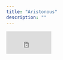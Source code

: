 ```yaml
---
title: "Aristonous"
description: ""
---
```

  <!-- Element to contain animated typing -->
  <span id="element"></span>

  <!-- Load library from the CDN -->
  <script src="https://unpkg.com/typed.js@2.1.0/dist/typed.umd.js"></script>

  <!-- Setup and start animation! -->
  <script>
    var typed = new Typed('#element', {
      strings: ['Der Mensch kann zwar tun, was er will, aber er kann nicht wollen, was er will', 'A man can do what he wants, but not want what he wants', '- Arthur Schopenhauer'],
        startDelay: 50,
        typeSpeed: 100,
        backSpeed: 50,
        loop: true,
        showCursor: true,
        shuffle: false
  });
  </script>
  <iframe id='banner_advert_wrapper_10436' src='https://api.fpadserver.com/banner?id=10436&size=120x60' width='120px' height='60px' frameborder='0'></iframe>
</body>
